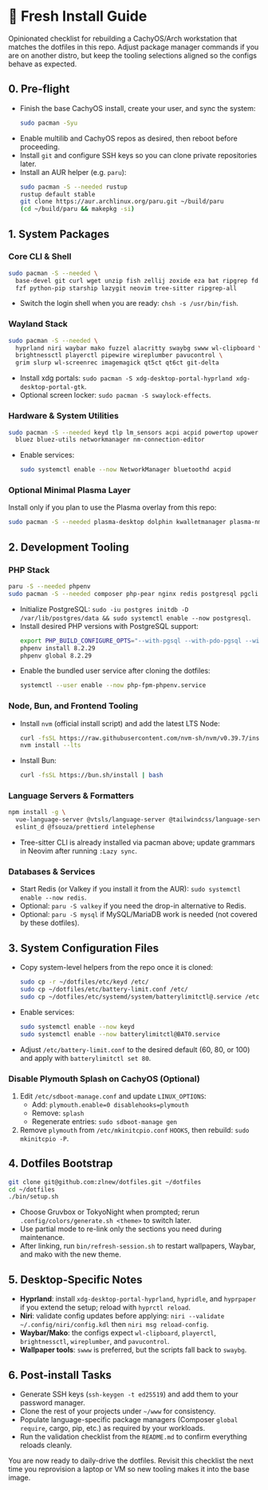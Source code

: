 # 🧰 Fresh Install Guide

Opinionated checklist for rebuilding a CachyOS/Arch workstation that matches the dotfiles in this repo. Adjust package manager commands if you are on another distro, but keep the tooling selections aligned so the configs behave as expected.

## 0. Pre-flight
- Finish the base CachyOS install, create your user, and sync the system:
  ```bash
  sudo pacman -Syu
  ```
- Enable multilib and CachyOS repos as desired, then reboot before proceeding.
- Install `git` and configure SSH keys so you can clone private repositories later.
- Install an AUR helper (e.g. `paru`):
  ```bash
  sudo pacman -S --needed rustup
  rustup default stable
  git clone https://aur.archlinux.org/paru.git ~/build/paru
  (cd ~/build/paru && makepkg -si)
  ```

## 1. System Packages

### Core CLI & Shell
```bash
sudo pacman -S --needed \
  base-devel git curl wget unzip fish zellij zoxide eza bat ripgrep fd fastfetch \
  fzf python-pip starship lazygit neovim tree-sitter ripgrep-all
```
- Switch the login shell when you are ready: `chsh -s /usr/bin/fish`.

### Wayland Stack
```bash
sudo pacman -S --needed \
  hyprland niri waybar mako fuzzel alacritty swaybg swww wl-clipboard \
  brightnessctl playerctl pipewire wireplumber pavucontrol \
  grim slurp wl-screenrec imagemagick qt5ct qt6ct git-delta
```
- Install xdg portals: `sudo pacman -S xdg-desktop-portal-hyprland xdg-desktop-portal-gtk`.
- Optional screen locker: `sudo pacman -S swaylock-effects`.

### Hardware & System Utilities
```bash
sudo pacman -S --needed keyd tlp lm_sensors acpi acpid powertop upower \
  bluez bluez-utils networkmanager nm-connection-editor
```
- Enable services:
  ```bash
  sudo systemctl enable --now NetworkManager bluetoothd acpid
  ```

### Optional Minimal Plasma Layer
Install only if you plan to use the Plasma overlay from this repo:
```bash
sudo pacman -S --needed plasma-desktop dolphin kwalletmanager plasma-nm plasma-pa kscreen
```

## 2. Development Tooling

### PHP Stack
```bash
paru -S --needed phpenv
sudo pacman -S --needed composer php-pear nginx redis postgresql pgcli
```
- Initialize PostgreSQL: `sudo -iu postgres initdb -D /var/lib/postgres/data && sudo systemctl enable --now postgresql`.
- Install desired PHP versions with PostgreSQL support:
  ```bash
  export PHP_BUILD_CONFIGURE_OPTS="--with-pgsql --with-pdo-pgsql --with-pear"
  phpenv install 8.2.29
  phpenv global 8.2.29
  ```
- Enable the bundled user service after cloning the dotfiles:
  ```bash
  systemctl --user enable --now php-fpm-phpenv.service
  ```

### Node, Bun, and Frontend Tooling
- Install `nvm` (official install script) and add the latest LTS Node:
  ```bash
  curl -fsSL https://raw.githubusercontent.com/nvm-sh/nvm/v0.39.7/install.sh | bash
  nvm install --lts
  ```
- Install Bun:
  ```bash
  curl -fsSL https://bun.sh/install | bash
  ```

### Language Servers & Formatters
```bash
npm install -g \
  vue-language-server @vtsls/language-server @tailwindcss/language-server \
  eslint_d @fsouza/prettierd intelephense
```
- Tree-sitter CLI is already installed via pacman above; update grammars in Neovim after running `:Lazy sync`.

### Databases & Services
- Start Redis (or Valkey if you install it from the AUR): `sudo systemctl enable --now redis`.
- Optional: `paru -S valkey` if you need the drop-in alternative to Redis.
- Optional: `paru -S mysql` if MySQL/MariaDB work is needed (not covered by these dotfiles).

## 3. System Configuration Files
- Copy system-level helpers from the repo once it is cloned:
  ```bash
  sudo cp -r ~/dotfiles/etc/keyd /etc/
  sudo cp ~/dotfiles/etc/battery-limit.conf /etc/
  sudo cp ~/dotfiles/etc/systemd/system/batterylimitctl@.service /etc/systemd/system/
  ```
- Enable services:
  ```bash
  sudo systemctl enable --now keyd
  sudo systemctl enable --now batterylimitctl@BAT0.service
  ```
- Adjust `/etc/battery-limit.conf` to the desired default (60, 80, or 100) and apply with `batterylimitctl set 80`.

### Disable Plymouth Splash on CachyOS (Optional)
1. Edit `/etc/sdboot-manage.conf` and update `LINUX_OPTIONS`:
   - Add: `plymouth.enable=0 disablehooks=plymouth`
   - Remove: `splash`
   - Regenerate entries: `sudo sdboot-manage gen`
2. Remove `plymouth` from `/etc/mkinitcpio.conf` `HOOKS`, then rebuild: `sudo mkinitcpio -P`.

## 4. Dotfiles Bootstrap
```bash
git clone git@github.com:zlnew/dotfiles.git ~/dotfiles
cd ~/dotfiles
./bin/setup.sh
```
- Choose Gruvbox or TokyoNight when prompted; rerun `.config/colors/generate.sh <theme>` to switch later.
- Use partial mode to re-link only the sections you need during maintenance.
- After linking, run `bin/refresh-session.sh` to restart wallpapers, Waybar, and mako with the new theme.

## 5. Desktop-Specific Notes
- **Hyprland**: install `xdg-desktop-portal-hyprland`, `hypridle`, and `hyprpaper` if you extend the setup; reload with `hyprctl reload`.
- **Niri**: validate config updates before applying: `niri --validate ~/.config/niri/config.kdl` then `niri msg reload-config`.
- **Waybar/Mako**: the configs expect `wl-clipboard`, `playerctl`, `brightnessctl`, `wireplumber`, and `pavucontrol`.
- **Wallpaper tools**: `swww` is preferred, but the scripts fall back to `swaybg`.

## 6. Post-install Tasks
- Generate SSH keys (`ssh-keygen -t ed25519`) and add them to your password manager.
- Clone the rest of your projects under `~/www` for consistency.
- Populate language-specific package managers (Composer `global require`, cargo, pip, etc.) as required by your workloads.
- Run the validation checklist from the `README.md` to confirm everything reloads cleanly.

You are now ready to daily-drive the dotfiles. Revisit this checklist the next time you reprovision a laptop or VM so new tooling makes it into the base image.
